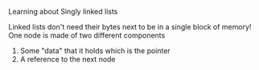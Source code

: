 Learning about Singly linked lists

Linked lists don't need their bytes next to be in a single block of memory!
One node is made of two different components
1. Some "data" that it holds which is the pointer
2. A reference to the next node